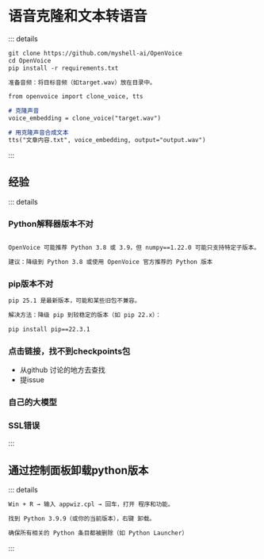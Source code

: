 # 语音克隆和文本转语音

::: details

```md
git clone https://github.com/myshell-ai/OpenVoice
cd OpenVoice
pip install -r requirements.txt

准备音频：将目标音频（如target.wav）放在目录中。

from openvoice import clone_voice, tts

# 克隆声音
voice_embedding = clone_voice("target.wav")

# 用克隆声音合成文本
tts("文章内容.txt", voice_embedding, output="output.wav")
```

:::

## 经验

::: details

### Python解释器版本不对

```md

OpenVoice 可能推荐 Python 3.8 或 3.9，但 numpy==1.22.0 可能只支持特定子版本。

建议：降级到 Python 3.8 或使用 OpenVoice 官方推荐的 Python 版本
```

### pip版本不对

```md
pip 25.1 是最新版本，可能和某些旧包不兼容。

解决方法：降级 pip 到较稳定的版本（如 pip 22.x）：

pip install pip==22.3.1

```

### 点击链接，找不到checkpoints包

* 从github 讨论的地方去查找
* 提issue

### 自己的大模型

### SSL错误

:::

## 通过控制面板卸载python版本

::: details

```md
Win + R → 输入 appwiz.cpl → 回车，打开 程序和功能。

找到 Python 3.9.9（或你的当前版本），右键 卸载。

确保所有相关的 Python 条目都被删除（如 Python Launcher）
```

:::